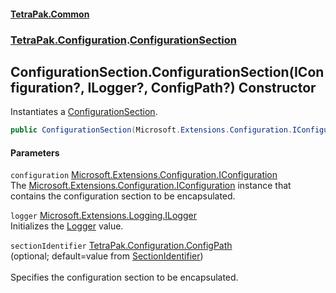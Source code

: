 #### [TetraPak.Common](index.md 'index')
### [TetraPak.Configuration](TetraPak_Configuration.md 'TetraPak.Configuration').[ConfigurationSection](TetraPak_Configuration_ConfigurationSection.md 'TetraPak.Configuration.ConfigurationSection')
## ConfigurationSection.ConfigurationSection(IConfiguration?, ILogger?, ConfigPath?) Constructor
Instantiates a [ConfigurationSection](TetraPak_Configuration_ConfigurationSection.md 'TetraPak.Configuration.ConfigurationSection').  
```csharp
public ConfigurationSection(Microsoft.Extensions.Configuration.IConfiguration? configuration, Microsoft.Extensions.Logging.ILogger? logger, TetraPak.Configuration.ConfigPath? sectionIdentifier=null);
```
#### Parameters
<a name='TetraPak_Configuration_ConfigurationSection_ConfigurationSection(Microsoft_Extensions_Configuration_IConfiguration__Microsoft_Extensions_Logging_ILogger__TetraPak_Configuration_ConfigPath_)_configuration'></a>
`configuration` [Microsoft.Extensions.Configuration.IConfiguration](https://docs.microsoft.com/en-us/dotnet/api/Microsoft.Extensions.Configuration.IConfiguration 'Microsoft.Extensions.Configuration.IConfiguration')  
The [Microsoft.Extensions.Configuration.IConfiguration](https://docs.microsoft.com/en-us/dotnet/api/Microsoft.Extensions.Configuration.IConfiguration 'Microsoft.Extensions.Configuration.IConfiguration') instance that contains the configuration section to be encapsulated.  
  
<a name='TetraPak_Configuration_ConfigurationSection_ConfigurationSection(Microsoft_Extensions_Configuration_IConfiguration__Microsoft_Extensions_Logging_ILogger__TetraPak_Configuration_ConfigPath_)_logger'></a>
`logger` [Microsoft.Extensions.Logging.ILogger](https://docs.microsoft.com/en-us/dotnet/api/Microsoft.Extensions.Logging.ILogger 'Microsoft.Extensions.Logging.ILogger')  
Initializes the [Logger](TetraPak_Configuration_ConfigurationSection_Logger.md 'TetraPak.Configuration.ConfigurationSection.Logger') value.  
  
<a name='TetraPak_Configuration_ConfigurationSection_ConfigurationSection(Microsoft_Extensions_Configuration_IConfiguration__Microsoft_Extensions_Logging_ILogger__TetraPak_Configuration_ConfigPath_)_sectionIdentifier'></a>
`sectionIdentifier` [TetraPak.Configuration.ConfigPath](https://docs.microsoft.com/en-us/dotnet/api/TetraPak.Configuration.ConfigPath 'TetraPak.Configuration.ConfigPath')  
(optional; default=value from [SectionIdentifier](TetraPak_Configuration_ConfigurationSection_SectionIdentifier.md 'TetraPak.Configuration.ConfigurationSection.SectionIdentifier'))<br/>  
Specifies the configuration section to be encapsulated.   
  
